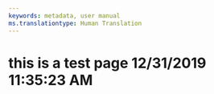 ```yaml
---
keywords: metadata, user manual
ms.translationtype: Human Translation
---
```

# this is a test page 12/31/2019 11:35:23 AM